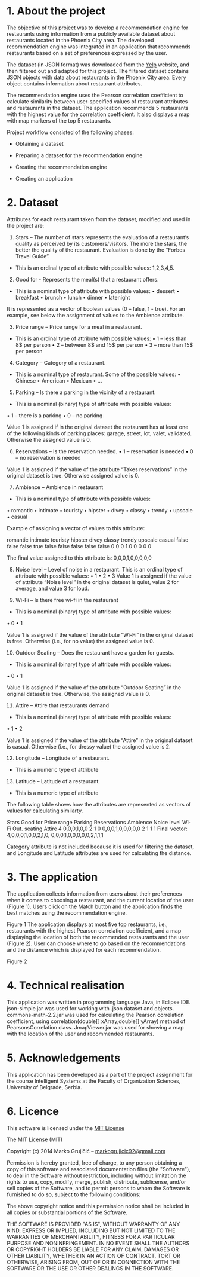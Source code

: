 
# 1. About the project
 
The objective of this project was to develop a recommendation engine for restaurants using information from a publicly available dataset about restaurants located in the Phoenix City area. The developed recommendation engine was integrated in an application that  recommends restaurants based on a set of preferences expressed by the user. 

The dataset (in JSON format) was downloaded from the [Yelp](https://www.yelp.com/dataset_challenge) website, and then filtered out and adapted for this project. The filtered dataset contains JSON objects with data about restaurants in the Phoenix City area. Every object contains information about restaurant attributes. 

The recommendation engine uses the Pearson correlation coefficient to calculate similarity between user-specified values of restaurant attributes and restaurants in the dataset. The application recommends 5 restaurants with the highest value for the correlation coefficient. It also displays a map with map markers of the top 5 restaurants. 

Project workflow consisted of the following phases:

- Obtaining a dataset

- Preparing a dataset for the recommendation engine 

- Creating the recommendation engine

- Creating an application

# 2. Dataset

Attributes for each restaurant taken from the dataset, modified and used in the project are:

1. Stars – The number of stars represents the evaluation of a restaurant’s quality as perceived by its customers/visitors. The more the stars, the better the quality of the restaurant. Evaluation is done by the “Forbes Travel Guide”.

- This is an ordinal type of attribute with possible values: 1,2,3,4,5. 

2.  Good for - Represents the meal(s) that a restaurant offers.
- This is a nominal type of attribute with possible values:
•	dessert
•	breakfast 
•	brunch
•	lunch
•	dinner 
•	latenight

It is represented as a vector of boolean values (0 – false, 1 - true). For an example, see below the assignment of values to the Ambience attribute.

3. Price range – Price range for a meal in a restaurant.
- This is an ordinal type of attribute with possible values:
•	1 – less than 8$ per person
•	2 – between 8$ and 15$ per person
•	3 – more than 15$ per person

4. Category – Category of a restaurant.
- This is a nominal type of restaurant. Some of the possible values: 
•	Chinese
•	American
•	Mexican
•	…

5. Parking – Is there a parking in the vicinity of a restaurant.
- This is a nominal (binary) type of attribute with possible values:

•	1 – there is a parking
•	0 – no parking

Value 1 is assigned if in the original dataset the restaurant has at least one of the following kinds of parking places: garage, street, lot, valet, validated. Otherwise the assigned value is 0.

6. Reservations – Is the reservation needed.
•	1 – reservation is needed
•	0 – no reservation is needed

Value 1 is assigned  if the value of the attribute “Takes reservations” in the original dataset is true. Otherwise assigned value is 0.

7. Ambience – Ambience in restaurant
- This is a nominal type of attribute with possible values:

•	romantic
•	intimate
•	touristy
•	hipster
•	divey
•	classy
•	trendy
•	upscale
•	casual

Example of assigning a vector of values to this attribute:

romantic	intimate	touristy	hipster	divey	classy	trendy	upscale	casual
 false 	false	    false	    true	  false	false	  false	  false	  false
   0	      0	        0	        1      	0    	0     	0     	0     	0

The final value assigned to this attribute is: 0,0,0,1,0,0,0,0,0

8. Noise level – Level of noise in a restaurant. 
 This is an ordinal type of attribute with possible values:
•	1
•	2
•	3
Value 1 is assigned if the value of attribute “Noise level” in the original dataset is quiet, value 2 for average, and value 3 for loud.

9. Wi-Fi – Is there free wi-fi in the restaurant
- This is a nominal (binary) type of attribute with possible values:

•	0
•	1

Value 1 is assigned if the value of the attribute “Wi-Fi” in the original dataset is free. Otherwise (i.e., for no value) the assigned value is 0.

10. Outdoor Seating – Does the restaurant have a garden for guests.
- This is a nominal (binary) type of attribute with possible values:

•	0
•	1

Value 1 is assigned if the value of the attribute “Outdoor Seating” in the original dataset is true. Otherwise, the assigned value is 0.

11. Attire – Attire that restaurants demand
- This is a nominal (binary) type of attribute with possible values:

•	1
•	2

Value 1 is assigned if the value of the attribute “Attire” in the original dataset is casual. Otherwise (i.e., for dressy value) the assigned value is 2.

12. Longitude – Longitude of a restaurant.
- This is a numeric type of attribute

13. Latitude – Latitude of a restaurant.
- This is a numeric type of attribute

The following table shows how the attributes are represented as vectors of values for calculating similarty. 

Stars	Good for	 Price range	Parking	Reservations	Ambience	     Noice level	Wi-Fi	Out. seating	Attire
  4	 0,0,0,1,0,0	    2        	1       	0   	  0,0,0,1,0,0,0,0,0	   2	         1	     1	        1
Final vector: 4,0,0,0,1,0,0,2,1,0, 0,0,0,1,0,0,0,0,0,2,1,1,1

Category attribute is not included because it is used for filtering the dataset, and Longitude and Latitude attributes are used for calculating the distance.

# 3. The application

The application collects information from users about their preferences when it comes to choosing a restaurant, and the current location of the user (Figure 1). Users click on the Match button and the application finds the best matches using the recommendation engine.
 
Figure 1
The application displays at most five top restaurants, i.e., restaurants with the highest Pearson correlation coefficient, and a map displaying the location of both the recommended restaurants and the user (Figure 2). User can choose where to go based on the recommendations and the distance which is displayed for each recommendation.
 
Figure 2

# 4. Technical realisation

This application was written in programming language Java, in Eclipse IDE.
json-simple.jar was used for working with .json dataset and objects.
commons-math-2.2.jar was used for calculating the Pearson correlation coefficient, using correlation(double[] xArray,double[] yArray) method of PearsonsCorrelation class.
JmapViewer.jar was used for showing a map with the location of the user and recommended restaurants. 

# 5. Acknowledgements

This application has been developed as a part of the project assignment for the course Intelligent Systems at the Faculty of Organization Sciences, University of Belgrade, Serbia.

# 6. Licence

This software is licensed under the [MIT License](http://opensource.org/licenses/MIT)

The MIT License (MIT)

Copyright (c) 2014 Marko Grujičić – markogrujicic92@gmail.com

Permission is hereby granted, free of charge, to any person obtaining a copy of this software and associated documentation files (the "Software"), to deal in the Software without restriction, including without limitation the rights to use, copy, modify, merge, publish, distribute, sublicense, and/or sell copies of the Software, and to permit persons to whom the Software is furnished to do so, subject to the following conditions:

The above copyright notice and this permission notice shall be included in all copies or substantial portions of the Software.

THE SOFTWARE IS PROVIDED "AS IS", WITHOUT WARRANTY OF ANY KIND, EXPRESS OR IMPLIED, INCLUDING BUT NOT LIMITED TO THE WARRANTIES OF MERCHANTABILITY, FITNESS FOR A PARTICULAR PURPOSE AND NONINFRINGEMENT. IN NO EVENT SHALL THE AUTHORS OR COPYRIGHT HOLDERS BE LIABLE FOR ANY CLAIM, DAMAGES OR OTHER LIABILITY, WHETHER IN AN ACTION OF CONTRACT, TORT OR OTHERWISE, ARISING FROM, OUT OF OR IN CONNECTION WITH THE SOFTWARE OR THE USE OR OTHER DEALINGS IN THE SOFTWARE.

